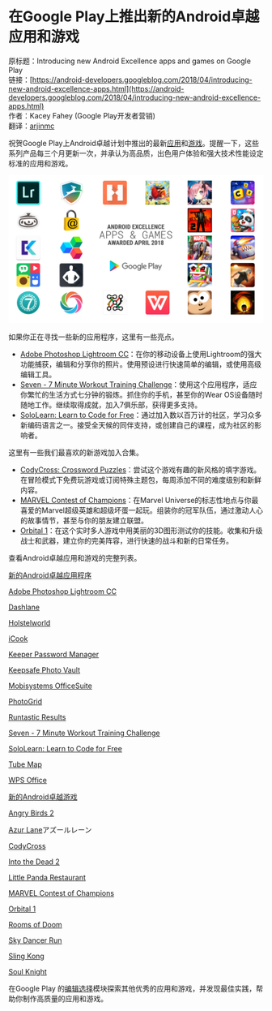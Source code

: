 # 在Google Play上推出新的Android卓越应用和游戏

原标题：Introducing new Android Excellence apps and games on Google Play  
链接：[https://android-developers.googleblog.com/2018/04/introducing-new-android-excellence-apps.html](https://android-developers.googleblog.com/2018/04/introducing-new-android-excellence-apps.html)  
作者：Kacey Fahey (Google Play开发者营销)  
翻译：[arjinmc](https://github.com/arjinmc)  

祝贺Google Play上Android卓越计划中推出的最新[应用](https://play.google.com/store/apps/topic?id=campaign_editorial_3002b4f_android_excellence_apps&hl=en)和[游戏](https://play.google.com/store/apps/topic?id=campaign_editorial_3002b50_android_excellence_games&hl=en)。提醒一下，这些系列产品每三个月更新一次，并承认为高品质，出色用户体验和强大技术性能设定标准的应用和游戏。

![img](../images/2018.4.5.jpg)  

如果你正在寻找一些新的应用程序，这里有一些亮点。

* [Adobe Photoshop Lightroom CC](https://play.google.com/store/apps/details?id=com.adobe.lrmobile)：在你的移动设备上使用Lightroom的强大功能捕获，编辑和分享你的照片。使用预设进行快速简单的编辑，或使用高级编辑工具。
* [Seven - 7 Minute Workout Training Challenge](https://play.google.com/store/apps/details?id=se.perigee.android.seven)：使用这个应用程序，适应你繁忙的生活方式七分钟的锻炼。抓住你的手机，甚至你的Wear OS设备随时随地工作。继续取得成就，加入7俱乐部，获得更多支持。
* [SoloLearn: Learn to Code for Free](https://play.google.com/store/apps/details?id=com.sololearn)：通过加入数以百万计的社区，学习众多新编码语言之一。接受全天候的同伴支持，或创建自己的课程，成为社区的影响者。

这里有一些我们最喜欢的新游戏加入合集。

* [CodyCross: Crossword Puzzles](https://play.google.com/store/apps/details?id=com.fanatee.cody)：尝试这个游戏有趣的新风格的填字游戏。在冒险模式下免费玩游戏或订阅特殊主题包，每周添加不同的难度级别和新鲜内容。
* [MARVEL Contest of Champions](https://play.google.com/store/apps/details?id=com.kabam.marvelbattle)：在Marvel Universe的标志性地点与你最喜爱的Marvel超级英雄和超级坏蛋一起玩。组装你的冠军队伍，通过激动人心的故事情节，甚至与你的朋友建立联盟。
* [Orbital 1](https://play.google.com/store/apps/details?id=com.etermax.orbital1)：在这个实时多人游戏中用美丽的3D图形测试你的技能。收集和升级战士和武器，建立你的完美阵容，进行快速的战斗和新的日常任务。

查看Android卓越应用和游戏的完整列表。

<u>新的Android卓越应用程序</u>

[Adobe Photoshop Lightroom CC](https://play.google.com/store/apps/details?id=com.adobe.lrmobile)

[Dashlane](https://play.google.com/store/apps/details?id=com.dashlane)

[Holstelworld](https://play.google.com/store/apps/details?id=com.hostelworld.app)

[iCook](https://play.google.com/store/apps/details?id=com.polydice.icook)

[Keeper Password Manager](https://play.google.com/store/apps/details?id=com.callpod.android_apps.keeper)

[Keepsafe Photo Vault](https://play.google.com/store/apps/details?id=com.kii.safe)

[Mobisystems OfficeSuite](https://play.google.com/store/apps/details?id=com.mobisystems.office)

[PhotoGrid](https://play.google.com/store/apps/details?id=com.roidapp.photogrid&ddl=1&pcampaignid=web_ddl_1&e=-EnableAppDetailsPageRedesign)

[Runtastic Results](https://play.google.com/store/apps/details?id=com.runtastic.android.results.lite&sticky_source_country=US&e=-EnableAppDetailsPageRedesign)

[Seven - 7 Minute Workout Training Challenge](https://play.google.com/store/apps/details?id=se.perigee.android.seven)

[SoloLearn: Learn to Code for Free](https://play.google.com/store/apps/details?id=com.sololearn)

[Tube Map](https://play.google.com/store/apps/details?id=com.mxdata.tube.Market)

[WPS Office](https://play.google.com/store/apps/details?id=cn.wps.moffice_eng)

<u>新的Android卓越游戏</u>

[Angry Birds 2](https://play.google.com/store/apps/details?id=com.rovio.baba&hl=en&e=-EnableAppDetailsPageRedesign)

[Azur Lane](https://play.google.com/store/apps/details?id=com.YoStarJP.AzurLane&hl=en&e=-EnableAppDetailsPageRedesign)アズールレーン

[CodyCross](https://play.google.com/store/apps/details?id=com.fanatee.cody)

[Into the Dead 2](https://play.google.com/store/apps/details?id=com.pikpok.dr2.play&e=-EnableAppDetailsPageRedesign)

[Little Panda Restaurant](https://play.google.com/store/apps/details?id=com.sinyee.babybus.restaurant)

[MARVEL Contest of Champions](https://play.google.com/store/apps/details?id=com.kabam.marvelbattle)

[Orbital 1](https://play.google.com/store/apps/details?id=com.etermax.orbital1)

[Rooms of Doom](https://play.google.com/store/apps/details?id=com.yodo1.roda)

[Sky Dancer Run](https://play.google.com/store/apps/details?id=pine.game.skydancer)

[Sling Kong](https://play.google.com/store/apps/details?id=com.protostar.sling)

[Soul Knight](https://play.google.com/store/apps/details?id=com.ChillyRoom.DungeonShooter)

在Google Play 的[编辑选择](https://play.google.com/store/apps/topic?id=editors_choice)模块探索其他优秀的应用和游戏，并发现最佳实践，帮助你制作高质量的应用和游戏。